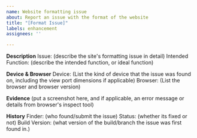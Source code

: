 ```yaml
---
name: Website formatting issue
about: Report an issue with the format of the website
title: "[Format Issue]"
labels: enhancement
assignees: ''

---
```


**Description**
Issue: (describe the site's formatting issue in detail)
Intended Function: (describe the intended function, or ideal function)

**Device & Browser**
Device: (List the kind of device that the issue was found on, including the view port dimensions if applicable)
Browser: (List the browser and browser version)

**Evidence**
(put a screenshot here, and if applicable, an error message or details from browser's inspect tool)

**History**
Finder: (who found/submit the issue)
Status: (whether its fixed or not)
Build Version: (what version of the build/branch the issue was first found in.)
